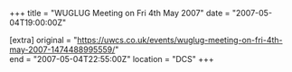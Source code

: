 +++
title = "WUGLUG Meeting on Fri 4th May 2007"
date = "2007-05-04T19:00:00Z"

[extra]
original = "https://uwcs.co.uk/events/wuglug-meeting-on-fri-4th-may-2007-1474488995559/"    
end = "2007-05-04T22:55:00Z"
location = "DCS"
+++



